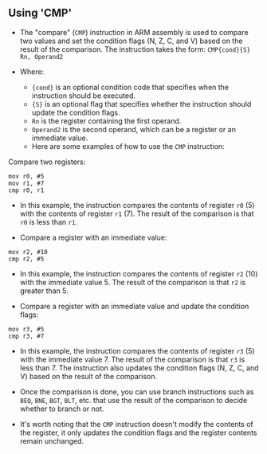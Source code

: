 ## Using 'CMP'
- The "compare" (```CMP```) instruction in ARM assembly is used to compare two values and set the condition flags (N, Z, C, and V) based on the result of the comparison. The instruction takes the form:
```CMP{cond}{S} Rn, Operand2```

- Where:
    - ```{cond}``` is an optional condition code that specifies when the instruction should be executed.
    - ```{S}``` is an optional flag that specifies whether the instruction should update the condition flags.
    - ```Rn``` is the register containing the first operand.
    - ```Operand2``` is the second operand, which can be a register or an immediate value.
    - Here are some examples of how to use the ```CMP``` instruction:

Compare two registers:
```
mov r0, #5
mov r1, #7
cmp r0, r1
```
- In this example, the instruction compares the contents of register ```r0``` (5) with the contents of register ```r1``` (7). The result of the comparison is that ```r0``` is less than ```r1```.

- Compare a register with an immediate value:
```
mov r2, #10
cmp r2, #5
```
- In this example, the instruction compares the contents of register ```r2``` (10) with the immediate value 5. The result of the comparison is that ```r2``` is greater than 5.

- Compare a register with an immediate value and update the condition flags:
```
mov r3, #5
cmp r3, #7
```

- In this example, the instruction compares the contents of register ```r3``` (5) with the immediate value 7. The result of the comparison is that ```r3``` is less than 7. The instruction also updates the condition flags (N, Z, C, and V) based on the result of the comparison.

- Once the comparison is done, you can use branch instructions such as ```BEQ```, ```BNE```, ```BGT```, ```BLT```, etc. that use the result of the comparison to decide whether to branch or not.

- It's worth noting that the ```CMP``` instruction doesn't modify the contents of the register, it only updates the condition flags and the register contents remain unchanged.